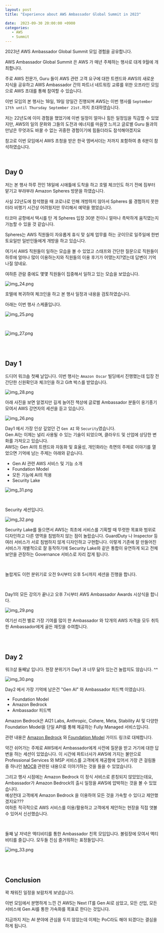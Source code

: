 ```yaml
---
layout: post
title: "Experience about AWS Ambassador Global Summit in 2023"

date:  2023-09-30 20:00:00 +0900
categories:
   - AWS
   - Summit
---
```


2023년 AWS Ambassador Global Summit 모임 경험을 공유합니다.

AWS Ambassador Global Summit 은 AWS 가 매년 주체하는 행사로 대게 9월에 개최합니다.

주로 AWS 전문가, Guru 들이 AWS 관련 고객 요구에 대한 트렌드와 AWS의 새로운 지식을 공유하고 AWS Ambassador 간의 파트너 네트워킹 교류를 위한 오프라인 모임으로 AWS 초대를 통해 참여할 수 있습니다.

이번 모임의 본 행사는 18일, 19일 양일간 진행되며 AWS는 이번 행사를 `September 17th until Thursday September 21st.`까지 초대하였습니다. 

저는 22년도에 이미 경험을 했었기에 이번 일정이 얼마나 힘든 일정임을 직감할 수 있었지만, AWS의 일의 문화와 그들의 도전과 에너지를 마음껏 느끼고 글로벌 Guru 들과의 만남은 무엇과도 바꿀 수 없는 귀중한 경험이기에 힘들더라도 참석해야겠지요

참고로 이번 모임에서 AWS 초청을 받은 한국 엠버서더는 저까지 포함하여 총 6분이 참석하였습니다.


<br>

## Day 0

저는 본 행사 하루 전인 18일에 시애틀에 도착을 하고 호텔 체크인도 하기 전에 짐부터 맡기고 부랴부랴 Amazon Spheres 방문을 하였습니다.

사실 22년도에 참석했을 때 코로나로 인해 개방하지 않아서 Spheres 룰 경험하지 못한 터라 비행기 시간상 어려웠지만 무리해서 예약을 했었습니다.

타코마 공항에서 택시를 탄 게 Spheres 입장 30분 전이니 얼마나 촉박하게 움직였는지 가늠할 수 있을 것 같습니다.

Spheres는 AWS 직원들이 자유롭게 휴식 맞 실제 업무를 하는 곳이므로 일주일에 한번 토요일만 일반인들에게 개방을 하고 있습니다.

여기서 AWS 직원들이 일하는 모습을 볼 수 있었고 스태프와 간단한 질문으로 직원들이 하루에 얼마나 많이 이용하는지와 직원들의 이용 후기가 어땠는지?였는데 답변이 기억나질 않네요.

여하튼 관람 중에도 몇몇 직원들이 집중해서 일하고 있는 모습을 보았습니다.

![img_24.png](/assets%2Fimages%2F23q4%2Fimg_24.png)

호텔에 복귀하여 체크인을 하고 본 행사 일정과 내용을 검토하였습니다.

아래는 이번 행사 스케줄입니다.

![img_25.png](/assets%2Fimages%2F23q4%2Fimg_25.png)

<br>

![img_27.png](/assets%2Fimages%2F23q4%2Fimg_27.png)

<br>
<br>

## Day 1

드디어 워크숍 첫째 날입니다. 이번 행사는 `Amazon Oscar` 빌딩에서 진행했는데 입장 전 간단한 신원확인과 체크인을 하고 Gift 박스를 받았습니다.

![img_28.png](/assets%2Fimages%2F23q4%2Fimg_28.png)

아래 사진을 보면 알겠지만 길게 늘어진 책상에 글로벌 Ambassador 분들이 옹기종기 모여서 AWS 강연자의 세션을 듣고 있습니다.

![img_26.png](/assets%2Fimages%2F23q4%2Fimg_26.png)


Day1 에서 가장 인상 깊었던 건 `Gen AI` 와 `Security`였습니다.  
Gen AI는 이제는 널리 사용될 수 있는 기술이 되었으며, 클라우드 및 산업에 상당한 변화를 가져오고 있습니다.  
AWS는 Gen AI의 트렌드와 자동화 및 효율성, 개인화라는 측면의 주제로 이야기를 열었으면 기억에 남는 주제는 아래와 같습니다.  
  
- Gen AI 관련 AWS 서비스 및 기능 소개
- Foundation Model
- 모든 기능에 AI의 적용
- Security Lake
 
![img_31.png](/assets%2Fimages%2F23q4%2Fimg_31.png)

<br>

Security 세션입니다.

![img_32.png](/assets%2Fimages%2F23q4%2Fimg_32.png)

Security Lake를 들으면서 AWS는 최초에 서비스를 기획할 때 뚜렷한 목표와 범위로 디자인하고 다른 영역을 침범하지 않는 점이 놀랍습니다.
GuardDuty 나 Inspector 등 여러 서비스가 서로 침범하지 않게 디자인하고 구현합니다.
이렇게 기존에 잘 만들어진 서비스가 개별적으로 잘 동작하기에 Security Lake와 같은 통합이 유연하게 되고 전체 보안을 관장하는 Governance 서비스로 자리 잡게 됩니다.

<br>

놀랍게도 이런 분위기로 오전 9시부터 오후 5시까지 세션을 진행을 합니다.

<br>

Day1의 모든 강의가 끝나고 오후 7시부터 AWS Ambassador Awards 시상식을 합니다.  

![img_29.png](/assets%2Fimages%2F23q4%2Fimg_29.png)

여기선 리전 별로 가장 기여를 많이 한 Ambassador 와 12개의 AWS 자격을 모두 취득한 Ambassador에게 골든 재킷을 수여합니다.

<br>
<br>

## Day 2

워크샵 둘째날 입니다. 현장 분위기가 Day1 과 너무 닮아 있는건 놀랍지도 않습니다. ^^

![img_30.png](/assets%2Fimages%2F23q4%2Fimg_30.png)


Day2 에서 가장 기억에 남은건 "Gen AI" 와 Ambassador 피드백 이였습니다.

- Foundation Model
- Amazon Bedrock 
- Ambassador 피드백 

Amazon Bedrock은 AI21 Labs, Anthropic, Cohere, Meta, Stability AI 및 다양한 Foundation Model을 단일 API를 통해 제공하는 Fully Managed 서비스입니다. 

관련 내용은 [Amazon Bedrock](https://aws.amazon.com/ko/bedrock/) 와 [Foundation Model](https://aws.amazon.com/ko/what-is/foundation-models/) 가이드 링크로 대체합니다.


약간 쉬어가는 주제로 AWS에서 Ambassador에게 사전에 질문을 받고 거기에 대한 답변을 하는 세션이 있었습니다.
이 시간에 파트너사가 AWS에 가지는 불만으로 Professional Services 와 MSP 서비스를 고객에게 제공함에 있어서
가장 큰 걸림돌 중 하나인 [MOCB](https://docs.aws.amazon.com/awsaccountbilling/latest/aboutv2/consolidated-billing.html) 관련된 내용으로 이야기하는 것을 들을 수 있었습니다.

그리고 행사 시점에는 Amazon Bedrock 이 정식 서비스로 론칭되지 않았었는데요, Ambassador가 Amazon Bedrock의 출시 일정을 AWS에 압박하는 것을 볼 수 있었습니다.  
예상컨대 고객에게 Amazon Bedrock 을 이용하여 모든 것을 가속할 수 있다고 제안했겠지요???  
여하튼 적극적으로 AWS 서비스를 이용/활용하고 고객에게 제안하는 현장을 직접 엿볼 수 있어서 신선했습니다.

<br>

둘째 날 저녁은 액티비티를 통한 Ambassador 친목 모임입니다. 볼링장에 모여서 액티비티를 즐깁니다. 모두들 진심 즐거워하는 표정들입니다.

![img_33.png](/assets%2Fimages%2F23q4%2Fimg_33.png)

<br>
<br>

## Conclusion

꽉 채워진 일정을 보람차게 보냈습니다.   

이번 모임에서 분명하게 느낀 건 AWS는 Next IT를 Gen AI로 삼았고, 모든 산업, 모든 서비스에 Gen AI를 통한 가속화를 목표로 한다는 것입니다.

지금까지 저는 AI 분야에 관심을 두지 않았는데 이제는 PoC라도 해야 되겠다는 결심을 하게 됩니다.


